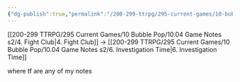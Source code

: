 ```yaml
---
{"dg-publish":true,"permalink":"/200-299-ttrpg/295-current-games/10-bubble-pop/10-04-game-notes-s2/5-the-one-where-yobi-really-died/"}
---
```



[[200-299 TTRPG/295 Current Games/10 Bubble Pop/10.04 Game Notes s2/4. Fight Club\|4. Fight Club]] -> [[200-299 TTRPG/295 Current Games/10 Bubble Pop/10.04 Game Notes s2/6. Investigation Time\|6. Investigation Time]]

where tf are any of my notes